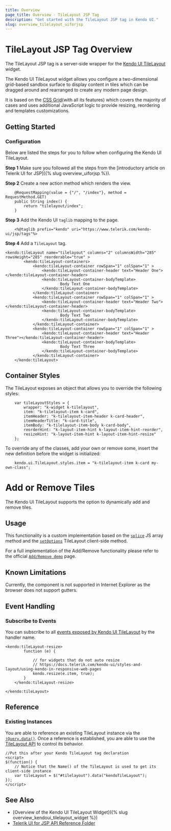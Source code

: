 ```yaml
---
title: Overview
page_title: Overview - TileLayout JSP Tag
description: "Get started with the TileLayout JSP tag in Kendo UI."
slug: overview_tilelayout_uiforjsp
---
```


# TileLayout JSP Tag Overview

The TileLayout JSP tag is a server-side wrapper for the [Kendo UI TileLayout](https://demos.telerik.com/kendo-ui/tilelayout/index) widget.

The Kendo UI TileLayout widget allows you configure a two-dimensional grid-based sandbox surface to display content in tiles which can be dragged around and rearranged to create any modern page design.

It is based on the [CSS Grid](https://css-tricks.com/snippets/css/complete-guide-grid/)(with all its features) which covers the majority of cases and uses additional JavaScript logic to provide resizing, reordering and templates customizations.

## Getting Started

### Configuration

Below are listed the steps for you to follow when configuring the Kendo UI TileLayout.

**Step 1** Make sure you followed all the steps from the [introductory article on Telerik UI for JSP]({% slug overview_uiforjsp %}).

**Step 2** Create a new action method which renders the view.

        @RequestMapping(value = {"/", "/index"}, method = RequestMethod.GET)
        public String index() {
            return "tilelayout/index";
        }

**Step 3** Add the Kendo UI `taglib` mapping to the page.


        <%@taglib prefix="kendo" uri="https://www.telerik.com/kendo-ui/jsp/tags"%>

**Step 4** Add a `TileLayout` tag.


    <kendo:tileLayout name="tilelayout" columns="2" columnsWidth="285" rowsHeight="285" reorderable="true" >
    		<kendo:tileLayout-containers>
    			<kendo:tileLayout-container rowSpan="1" colSpan="1" >
    				<kendo:tileLayout-container-header text="Header One"></kendo:tileLayout-container-header>
    				<kendo:tileLayout-container-bodyTemplate>
    						Body Text One
    				</kendo:tileLayout-container-bodyTemplate>				
    			</kendo:tileLayout-container>
    			<kendo:tileLayout-container rowSpan="1" colSpan="1" >
    				<kendo:tileLayout-container-header text="Header Two"></kendo:tileLayout-container-header>
    				<kendo:tileLayout-container-bodyTemplate>
    						Body Text Two
    				</kendo:tileLayout-container-bodyTemplate>				
    			</kendo:tileLayout-container>
    			<kendo:tileLayout-container rowSpan="1" colSpan="1" >
    				<kendo:tileLayout-container-header text="Header Three"></kendo:tileLayout-container-header>
    				<kendo:tileLayout-container-bodyTemplate>
    						Body Text Three
    				</kendo:tileLayout-container-bodyTemplate>				
    			</kendo:tileLayout-container>
    	</kendo:tileLayout>

## Container Styles

The TileLayout exposes an object that allows you to override the following styles:

```
    var tileLayoutStyles = {
        wrapper: "k-widget k-tilelayout",
        item: "k-tilelayout-item k-card",
        itemHeader: "k-tilelayout-item-header k-card-header",
        itemHeaderTitle: "k-card-title",
        itemBody: "k-tilelayout-item-body k-card-body",
        reorderHint: "k-layout-item-hint k-layout-item-hint-reorder",
        resizeHint: "k-layout-item-hint k-layout-item-hint-resize"
    };
```

To override any of the classes, add your own or remove some, insert the new definition before the widget is initialized:

```
    kendo.ui.TileLayout.styles.item = "k-tilelayout-item k-card my-own-class";
```

# Add or Remove Tiles

The Kendo UI TileLayout supports the option to dynamically add and remove tiles.

## Usage

This functionality is a custom implementation based on the [`splice`](https://developer.mozilla.org/en-US/docs/Web/JavaScript/Reference/Global_Objects/Array/splice) JS array method and the [`setOptions`](https://docs.telerik.com/kendo-ui/api/javascript/ui/tilelayout/methods/setOptions) TileLayout client-side method.

For a full implementation of the Add/Remove functionality please refer to the official [`Add/Remove demo`](https://demos.telerik.com/jsp-ui/tilelayout/add-remove) page.

## Known Limitations

Currently, the component is not supported in Internet Explorer as the browser does not support gutters.

## Event Handling

### Subscribe to Events

You can subscribe to all [events exposed by Kendo UI TileLayout](/api/javascript/ui/tilelayout#events) by the handler name.



    <kendo:tileLayout-resize>
			function (e) {

                // for widgets that do not auto resize
                // https://docs.telerik.com/kendo-ui/styles-and-layout/using-kendo-in-responsive-web-pages
                kendo.resize(e.item, true);
            }
		</kendo:tileLayout-resize>

	</kendo:tileLayout>

## Reference

### Existing Instances

You are able to reference an existing TileLayout instance via the [`jQuery.data()`](https://api.jquery.com/jQuery.data/). Once a reference is established, you are able to use the [TileLayout API](/api/javascript/ui/tilelayout#methods) to control its behavior.


    //Put this after your Kendo TileLayout tag declaration
    <script>
    $(function() {
        // Notice that the Name() of the TileLayout is used to get its client-side instance
        var tileLayout = $("#tilelayout").data("kendoTileLayout");
    });
    </script>

## See Also

* [Overview of the Kendo UI TileLayout Widget]({% slug overview_kendoui_tilelayout_widget %})
* [Telerik UI for JSP API Reference Folder](/api/jsp/tilelayout)
